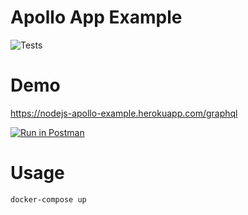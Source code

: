 # Apollo App Example
![Tests](https://github.com/borolgs/nodejs-apollo-example/workflows/Node.js%20CI/badge.svg)

# Demo

https://nodejs-apollo-example.herokuapp.com/graphql

[![Run in Postman](https://run.pstmn.io/button.svg)](https://app.getpostman.com/run-collection/e97a1ee8325e57b1ebee)

# Usage

`docker-compose up`
